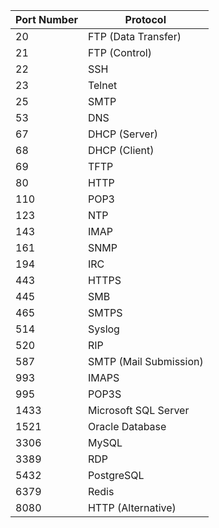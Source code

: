 | Port Number | Protocol           |
|-------------|--------------------|
| 20          | FTP (Data Transfer)|
| 21          | FTP (Control)      |
| 22          | SSH                |
| 23          | Telnet             |
| 25          | SMTP               |
| 53          | DNS                |
| 67          | DHCP (Server)      |
| 68          | DHCP (Client)      |
| 69          | TFTP               |
| 80          | HTTP               |
| 110         | POP3               |
| 123         | NTP                |
| 143         | IMAP               |
| 161         | SNMP               |
| 194         | IRC                |
| 443         | HTTPS              |
| 445         | SMB                |
| 465         | SMTPS              |
| 514         | Syslog             |
| 520         | RIP                |
| 587         | SMTP (Mail Submission) |
| 993         | IMAPS              |
| 995         | POP3S              |
| 1433        | Microsoft SQL Server |
| 1521        | Oracle Database    |
| 3306        | MySQL              |
| 3389        | RDP                |
| 5432        | PostgreSQL         |
| 6379        | Redis              |
| 8080        | HTTP (Alternative) |
